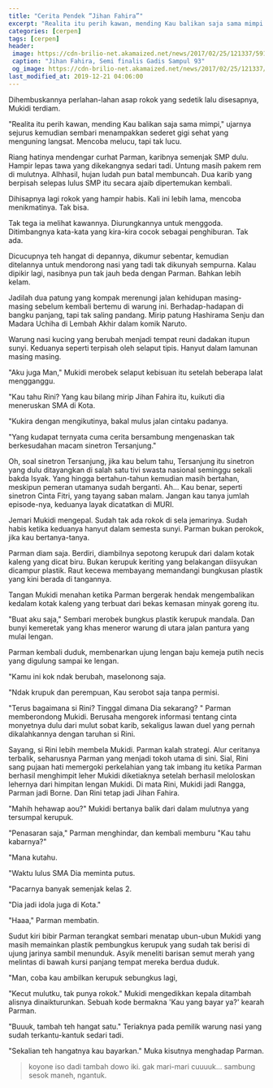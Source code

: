 ```yaml
---
title: "Cerita Pendek “Jihan Fahira”"
excerpt: "Realita itu perih kawan, mending Kau balikan saja sama mimpi."
categories: [cerpen]
tags: [cerpen]
header:
 image: https://cdn-brilio-net.akamaized.net/news/2017/02/25/121337/591626-jihan-fahiraa.jpg
 caption: "Jihan Fahira, Semi finalis Gadis Sampul 93"
 og_image: https://cdn-brilio-net.akamaized.net/news/2017/02/25/121337/591626-jihan-fahiraa.jpg
last_modified_at: 2019-12-21 04:06:00
---
```

Dihembuskannya perlahan-lahan asap rokok yang sedetik lalu disesapnya, Mukidi terdiam.

"Realita itu perih kawan, mending Kau balikan saja sama mimpi," ujarnya sejurus kemudian sembari menampakkan sederet gigi sehat yang menguning langsat. Mencoba melucu, tapi tak lucu.

Riang hatinya mendengar curhat Parman, karibnya semenjak SMP dulu. Hampir lepas tawa yang dikekangnya sedari tadi. Untung masih pakem rem di mulutnya. Alhhasil, hujan ludah pun batal membuncah. Dua karib yang berpisah selepas lulus SMP itu secara ajaib dipertemukan kembali.

Dihisapnya lagi rokok yang hampir habis. Kali ini lebih lama, mencoba menikmatinya. Tak bisa.

Tak tega ia melihat kawannya. Diurungkannya untuk menggoda. Ditimbangnya kata-kata yang kira-kira cocok sebagai penghiburan. Tak ada.

Dicucupnya teh hangat di depannya, dikumur sebentar, kemudian ditelannya untuk mendorong nasi yang tadi tak dikunyah sempurna. Kalau dipikir lagi, nasibnya pun tak jauh beda dengan Parman. Bahkan lebih kelam.

Jadilah dua patung yang kompak merenungi jalan kehidupan masing-masing sebelum kembali bertemu di warung ini. Berhadap-hadapan di bangku panjang, tapi tak saling pandang. Mirip patung Hashirama Senju dan Madara Uchiha di Lembah Akhir dalam komik Naruto.

Warung nasi kucing yang berubah menjadi tempat reuni dadakan itupun sunyi. Keduanya seperti terpisah oleh selaput tipis. Hanyut dalam lamunan masing masing.

"Aku juga Man," Mukidi merobek selaput kebisuan itu setelah beberapa lalat mengganggu.

"Kau tahu Rini? Yang kau bilang mirip Jihan Fahira itu, kuikuti dia meneruskan SMA di Kota.

"Kukira dengan mengikutinya, bakal mulus jalan cintaku padanya.

"Yang kudapat ternyata cuma cerita bersambung mengenaskan tak berkesudahan macam sinetron Tersanjung."

Oh, soal sinetron Tersanjung, jika kau belum tahu, Tersanjung itu sinetron yang dulu ditayangkan di salah satu tivi swasta nasional seminggu sekali bakda Isyak. Yang hingga bertahun-tahun kemudian masih bertahan, meskipun pemeran utamanya sudah berganti. Ah... Kau benar, seperti sinetron Cinta Fitri, yang tayang saban malam. Jangan kau tanya jumlah episode-nya, keduanya layak dicatatkan di MURI.

Jemari Mukidi mengepal. Sudah tak ada rokok di sela jemarinya. Sudah habis ketika keduanya hanyut dalam semesta sunyi. Parman bukan perokok, jika kau bertanya-tanya.

Parman diam saja. Berdiri, diambilnya sepotong kerupuk dari dalam kotak kaleng yang dicat biru. Bukan kerupuk keriting yang belakangan diisyukan dicampur plastik. Raut kecewa membayang memandangi bungkusan plastik yang kini berada di tangannya.

Tangan Mukidi menahan ketika Parman bergerak hendak mengembalikan kedalam kotak kaleng yang terbuat dari bekas kemasan minyak goreng itu.

"Buat aku saja," Sembari merobek bungkus plastik kerupuk mandala. Dan bunyi kemeretak yang khas meneror warung di utara jalan pantura yang mulai lengan.

Parman kembali duduk, membenarkan ujung lengan baju kemeja putih necis yang digulung sampai ke lengan. 

"Kamu ini kok ndak berubah, maselonong saja.

"Ndak krupuk dan perempuan, Kau serobot saja tanpa permisi.

"Terus bagaimana si Rini? Tinggal dimana Dia sekarang? " Parman memberondong Mukidi. Berusaha mengorek informasi tentang cinta monyetnya dulu dari mulut sobat karib, sekaligus lawan duel yang pernah dikalahkannya dengan taruhan si Rini.

Sayang, si Rini lebih membela Mukidi. Parman kalah strategi. Alur ceritanya terbalik, seharusnya Parman yang menjadi tokoh utama di sini. Sial, Rini sang pujaan hati memergoki perkelahian yang tak imbang itu ketika Parman berhasil menghimpit leher Mukidi diketiaknya setelah berhasil meloloskan lehernya dari himpitan lengan Mukidi. Di mata Rini, Mukidi jadi Rangga, Parman jadi Borne. Dan Rini tetap jadi Jihan Fahira.

"Mahih hehawap aou?" Mukidi bertanya balik dari dalam mulutnya yang tersumpal kerupuk.

"Penasaran saja," Parman menghindar, dan kembali memburu "Kau tahu kabarnya?"

"Mana kutahu.

"Waktu lulus SMA Dia meminta putus.

"Pacarnya banyak semenjak kelas 2.

"Dia jadi idola juga di Kota."

"Haaa," Parman membatin.

Sudut kiri bibir Parman terangkat sembari menatap ubun-ubun Mukidi yang masih memainkan plastik pembungkus kerupuk yang sudah tak berisi di ujung jarinya sambil menunduk. Asyik meneliti barisan semut merah yang melintas di bawah kursi panjang tempat mereka berdua duduk.

"Man, coba kau ambilkan kerupuk sebungkus lagi,

"Kecut mulutku, tak punya rokok." Mukidi mengedikkan kepala ditambah alisnya dinaikturunkan. Sebuah kode bermakna 'Kau yang bayar ya?' kearah Parman.

"Buuuk, tambah teh hangat satu." Teriaknya pada pemilik warung nasi yang sudah terkantu-kantuk sedari tadi.

"Sekalian teh hangatnya kau bayarkan." Muka kisutnya menghadap Parman.

> koyone iso dadi tambah dowo iki. gak mari-mari cuuuuk... sambung sesok maneh, ngantuk.
